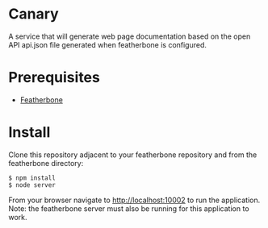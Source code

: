 Canary
========
A service that will generate web page documentation based on the open API api.json file generated when featherbone is configured.

# Prerequisites
* [Featherbone](https://github.com/jrogelstad/featherbone)
  
# Install

Clone this repository adjacent to your featherbone repository and from the featherbone directory:

```text
$ npm install
$ node server
```
From your browser navigate to <http://localhost:10002> to run the application.
Note: the featherbone server must also be running for this application to work.

